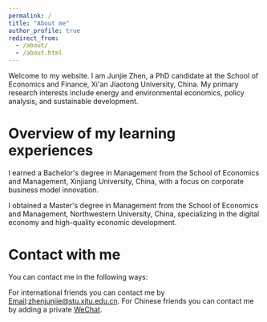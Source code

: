 ```yaml
---
permalink: /
title: "About me"
author_profile: true
redirect_from: 
  - /about/
  - /about.html
---
```


Welcome to my website. I am Junjie Zhen, a PhD candidate at the School of Economics and Finance, Xi'an Jiaotong University, China. My primary research interests include energy and environmental economics, policy analysis, and sustainable development.

Overview of my learning experiences
======
I earned a Bachelor's degree in Management from the School of Economics and Management, Xinjiang University, China, with a focus on corporate business model innovation.

I obtained a Master's degree in Management from the School of Economics and Management, Northwestern University, China, specializing in the digital economy and high-quality economic development.


Contact with me
======
You can contact me in the following ways: 

For international friends you can contact me by [Email](mailto:zhenjunjie@stu.xjtu.edu.cn):zhenjunjie@stu.xjtu.edu.cn.
For Chinese friends you can contact me by adding a private [WeChat](https://junjie-zhen.github.io/images/wechat.jpg).